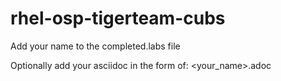 rhel-osp-tigerteam-cubs
=======================
Add your name to the completed.labs file

Optionally add your asciidoc in the form of: <your_name>.adoc
